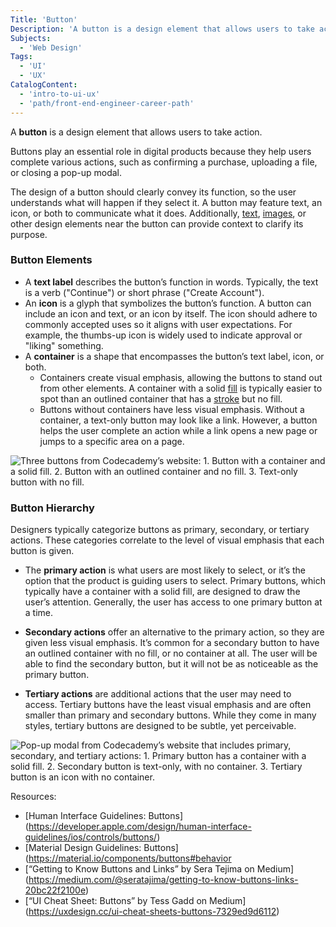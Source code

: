 ```yaml
---
Title: 'Button'
Description: 'A button is a design element that allows users to take action.'
Subjects:
  - 'Web Design'
Tags:
  - 'UI'
  - 'UX'
CatalogContent:
  - 'intro-to-ui-ux'
  - 'path/front-end-engineer-career-path'
---
```


A **button** is a design element that allows users to take action.

Buttons play an essential role in digital products because they help users complete various actions, such as confirming a purchase, uploading a file, or closing a pop-up modal.

The design of a button should clearly convey its function, so the user understands what will happen if they select it. A button may feature text, an icon, or both to communicate what it does.
Additionally, [text](https://www.codecademy.com/resources/docs/uiux/text), [images](https://www.codecademy.com/resources/docs/uiux/images), or other design elements near the button can provide context to clarify its purpose.

### Button Elements

- A **text label** describes the button’s function in words. Typically, the text is a verb ("Continue") or short phrase ("Create Account").
- An **icon** is a glyph that symbolizes the button’s function. A button can include an icon and text, or an icon by itself. The icon should adhere to commonly accepted uses so it aligns with user expectations. For example, the thumbs-up icon is widely used to indicate approval or "liking" something.
- A **container** is a shape that encompasses the button’s text label, icon, or both.
  - Containers create visual emphasis, allowing the buttons to stand out from other elements. A container with a solid [fill](https://www.codecademy.com/resources/uiux/fill) is typically easier to spot than an outlined container that has a [stroke](https://www.codecademy.com/resources/uiux/stroke) but no fill.
  - Buttons without containers have less visual emphasis. Without a container, a text-only button may look like a link. However, a button helps the user complete an action while a link opens a new page or jumps to a specific area on a page.

![Three buttons from Codecademy’s website: 1. Button with a container and a solid fill. 2. Button with an outlined container and no fill. 3. Text-only button with no fill.](https://static-assets.codecademy.com/Courses/intro-to-ui-and-ux/docs/Buttons-Containers.png)

### Button Hierarchy

Designers typically categorize buttons as primary, secondary, or tertiary actions. These categories correlate to the level of visual emphasis that each button is given.

- The **primary action** is what users are most likely to select, or it’s the option that the product is guiding users to select. Primary buttons, which typically have a container with a solid fill, are designed to draw the user’s attention. Generally, the user has access to one primary button at a time.

- **Secondary actions** offer an alternative to the primary action, so they are given less visual emphasis. It’s common for a secondary button to have an outlined container with no fill, or no container at all. The user will be able to find the secondary button, but it will not be as noticeable as the primary button.

- **Tertiary actions** are additional actions that the user may need to access. Tertiary buttons have the least visual emphasis and are often smaller than primary and secondary buttons. While they come in many styles, tertiary buttons are designed to be subtle, yet perceivable.

![Pop-up modal from Codecademy’s website that includes primary, secondary, and tertiary actions: 1. Primary button has a container with a solid fill. 2. Secondary button is text-only, with no container. 3. Tertiary button is an icon with no container.](https://static-assets.codecademy.com/Courses/intro-to-ui-and-ux/docs/Buttons-Primary-Secondary-Tertiary.png)

Resources:

- [Human Interface Guidelines: Buttons] (https://developer.apple.com/design/human-interface-guidelines/ios/controls/buttons/)
- [Material Design Guidelines: Buttons] (https://material.io/components/buttons#behavior
- [“Getting to Know Buttons and Links” by Sera Tejima on Medium] (https://medium.com/@seratajima/getting-to-know-buttons-links-20bc22f2100e)
- [“UI Cheat Sheet: Buttons” by Tess Gadd on Medium] (https://uxdesign.cc/ui-cheat-sheets-buttons-7329ed9d6112)
